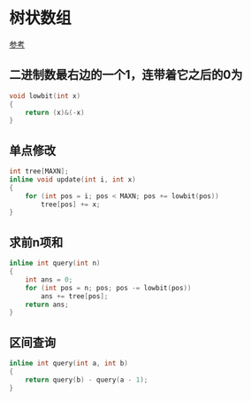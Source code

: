# 树状数组

[参考](https://zhuanlan.zhihu.com/p/93795692)

## 二进制数最右边的一个1，连带着它之后的0为

```c
void lowbit(int x)
{
    return (x)&(-x)
}
```

## 单点修改

```c
int tree[MAXN];
inline void update(int i, int x)
{
    for (int pos = i; pos < MAXN; pos += lowbit(pos))
        tree[pos] += x;
}
```

## 求前n项和

```c
inline int query(int n)
{
    int ans = 0;
    for (int pos = n; pos; pos -= lowbit(pos))
        ans += tree[pos];
    return ans;
}
```

## 区间查询

```c
inline int query(int a, int b)
{
    return query(b) - query(a - 1);
}
```